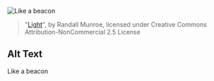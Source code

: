 ![Like a beacon](https://imgs.xkcd.com/comics/light.jpg)
> "[Light](https://xkcd.com/40/)", by Randall Munroe, licensed under Creative Commons Attribution-NonCommercial 2.5 License

## Alt Text
Like a beacon
